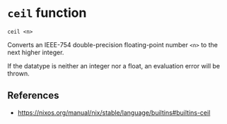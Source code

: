 # `ceil` function

```
ceil <n>
```

Converts an IEEE-754 double-precision floating-point number `<n>` to the next higher integer.

If the datatype is neither an integer nor a float, an evaluation error will be thrown.

## References

- https://nixos.org/manual/nix/stable/language/builtins#builtins-ceil